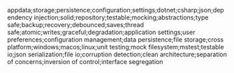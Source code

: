 appdata;storage;persistence;configuration;settings;dotnet;csharp;json;dependency injection;solid;repository;testable;mocking;abstractions;type safe;backup;recovery;debounced;saves;thread safe;atomic;writes;graceful;degradation;application settings;user preferences;configuration management;data persistence;file storage;cross platform;windows;macos;linux;unit testing;mock filesystem;mstest;testable io;json serialization;file io;corruption detection;clean architecture;separation of concerns;inversion of control;interface segregation
